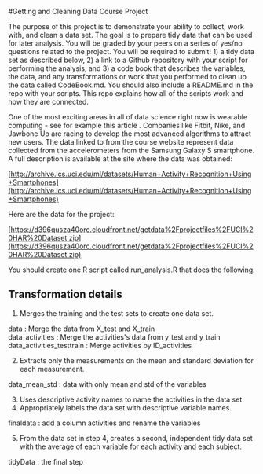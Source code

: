 #Getting and Cleaning Data Course Project

The purpose of this project is to demonstrate your ability to collect, work with, and clean a data set. The goal is to prepare tidy data that can be used for later analysis. You will be graded by your peers on a series of yes/no questions related to the project. You will be required to submit: 1) a tidy data set as described below, 2) a link to a Github repository with your script for performing the analysis, and 3) a code book that describes the variables, the data, and any transformations or work that you performed to clean up the data called CodeBook.md. You should also include a README.md in the repo with your scripts. This repo explains how all of the scripts work and how they are connected.  

One of the most exciting areas in all of data science right now is wearable computing - see for example this article . Companies like Fitbit, Nike, and Jawbone Up are racing to develop the most advanced algorithms to attract new users. The data linked to from the course website represent data collected from the accelerometers from the Samsung Galaxy S smartphone. A full description is available at the site where the data was obtained:   

[http://archive.ics.uci.edu/ml/datasets/Human+Activity+Recognition+Using+Smartphones](http://archive.ics.uci.edu/ml/datasets/Human+Activity+Recognition+Using+Smartphones)  

Here are the data for the project:  

[https://d396qusza40orc.cloudfront.net/getdata%2Fprojectfiles%2FUCI%20HAR%20Dataset.zip](https://d396qusza40orc.cloudfront.net/getdata%2Fprojectfiles%2FUCI%20HAR%20Dataset.zip)  

 You should create one R script called run_analysis.R that does the following.   
 

## Transformation details

1. Merges the training and the test sets to create one data set.  

data : Merge the data from X_test and X_train  
data_activities : Merge the activities's data from y_test and y_train  
data_activities_testtrain : Merge activities by ID_activities  

2. Extracts only the measurements on the mean and standard deviation for each measurement.  

data_mean_std : data with only mean and std of the variables  

3. Uses descriptive activity names to name the activities in the data set  
4. Appropriately labels the data set with descriptive variable names.  

finaldata : add a column activities and rename the variables  

5. From the data set in step 4, creates a second, independent tidy data set with the average of each variable for each activity and each subject.  

tidyData : the final step  

 